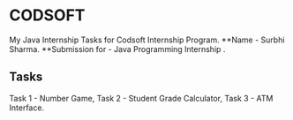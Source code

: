 # CODSOFT
My Java Internship Tasks for Codsoft Internship Program.
**Name - Surbhi Sharma.
**Submission for - Java Programming Internship .
## Tasks
Task 1 - Number Game,
Task 2 - Student Grade Calculator,
Task 3 - ATM Interface.
